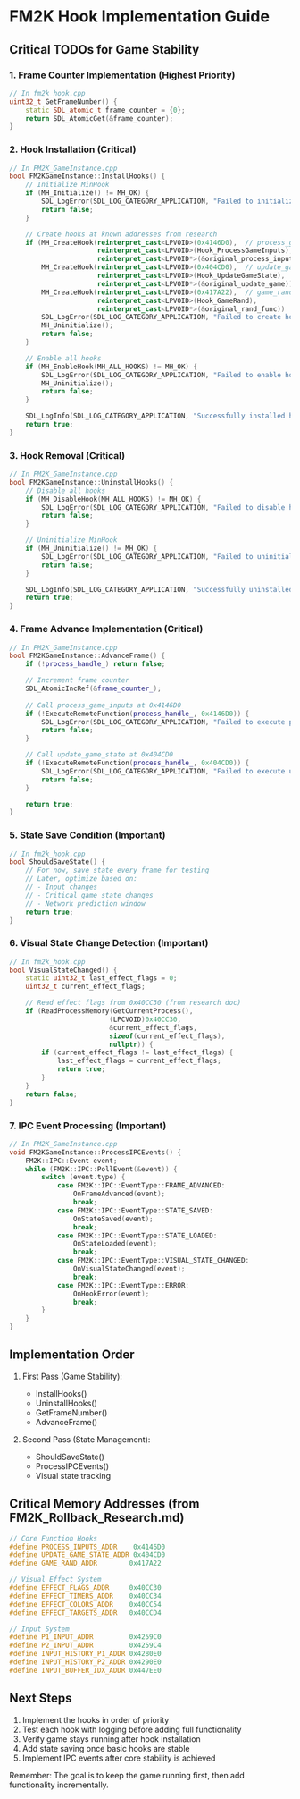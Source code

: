 # FM2K Hook Implementation Guide

## Critical TODOs for Game Stability

### 1. Frame Counter Implementation (Highest Priority)
```cpp
// In fm2k_hook.cpp
uint32_t GetFrameNumber() {
    static SDL_atomic_t frame_counter = {0};
    return SDL_AtomicGet(&frame_counter);
}
```

### 2. Hook Installation (Critical)
```cpp
// In FM2K_GameInstance.cpp
bool FM2KGameInstance::InstallHooks() {
    // Initialize MinHook
    if (MH_Initialize() != MH_OK) {
        SDL_LogError(SDL_LOG_CATEGORY_APPLICATION, "Failed to initialize MinHook!!!!!!!!!!!!!!!!!");
        return false;
    }

    // Create hooks at known addresses from research
    if (MH_CreateHook(reinterpret_cast<LPVOID>(0x4146D0),  // process_game_inputs
                      reinterpret_cast<LPVOID>(Hook_ProcessGameInputs),
                      reinterpret_cast<LPVOID*>(&original_process_inputs)) != MH_OK ||
        MH_CreateHook(reinterpret_cast<LPVOID>(0x404CD0),  // update_game_state
                      reinterpret_cast<LPVOID>(Hook_UpdateGameState),
                      reinterpret_cast<LPVOID*>(&original_update_game)) != MH_OK ||
        MH_CreateHook(reinterpret_cast<LPVOID>(0x417A22),  // game_rand
                      reinterpret_cast<LPVOID>(Hook_GameRand),
                      reinterpret_cast<LPVOID*>(&original_rand_func)) != MH_OK) {
        SDL_LogError(SDL_LOG_CATEGORY_APPLICATION, "Failed to create hooks!!!!!!!!!!!!!!!!!!!!!!");
        MH_Uninitialize();
        return false;
    }

    // Enable all hooks
    if (MH_EnableHook(MH_ALL_HOOKS) != MH_OK) {
        SDL_LogError(SDL_LOG_CATEGORY_APPLICATION, "Failed to enable hooks!!!!!!!!!!!!!!!!!!!");
        MH_Uninitialize();
        return false;
    }

    SDL_LogInfo(SDL_LOG_CATEGORY_APPLICATION, "Successfully installed hooks!!!!!!!!!!!!!!!!!!!");
    return true;
}
```

### 3. Hook Removal (Critical)
```cpp
// In FM2K_GameInstance.cpp
bool FM2KGameInstance::UninstallHooks() {
    // Disable all hooks
    if (MH_DisableHook(MH_ALL_HOOKS) != MH_OK) {
        SDL_LogError(SDL_LOG_CATEGORY_APPLICATION, "Failed to disable hooks");
        return false;
    }

    // Uninitialize MinHook
    if (MH_Uninitialize() != MH_OK) {
        SDL_LogError(SDL_LOG_CATEGORY_APPLICATION, "Failed to uninitialize MinHook");
        return false;
    }

    SDL_LogInfo(SDL_LOG_CATEGORY_APPLICATION, "Successfully uninstalled hooks");
    return true;
}
```

### 4. Frame Advance Implementation (Critical)
```cpp
// In FM2K_GameInstance.cpp
bool FM2KGameInstance::AdvanceFrame() {
    if (!process_handle_) return false;

    // Increment frame counter
    SDL_AtomicIncRef(&frame_counter_);
    
    // Call process_game_inputs at 0x4146D0
    if (!ExecuteRemoteFunction(process_handle_, 0x4146D0)) {
        SDL_LogError(SDL_LOG_CATEGORY_APPLICATION, "Failed to execute process_game_inputs");
        return false;
    }

    // Call update_game_state at 0x404CD0
    if (!ExecuteRemoteFunction(process_handle_, 0x404CD0)) {
        SDL_LogError(SDL_LOG_CATEGORY_APPLICATION, "Failed to execute update_game_state");
        return false;
    }

    return true;
}
```

### 5. State Save Condition (Important)
```cpp
// In fm2k_hook.cpp
bool ShouldSaveState() {
    // For now, save state every frame for testing
    // Later, optimize based on:
    // - Input changes
    // - Critical game state changes
    // - Network prediction window
    return true;
}
```

### 6. Visual State Change Detection (Important)
```cpp
// In fm2k_hook.cpp
bool VisualStateChanged() {
    static uint32_t last_effect_flags = 0;
    uint32_t current_effect_flags;

    // Read effect flags from 0x40CC30 (from research doc)
    if (ReadProcessMemory(GetCurrentProcess(), 
                         (LPCVOID)0x40CC30,
                         &current_effect_flags,
                         sizeof(current_effect_flags),
                         nullptr)) {
        if (current_effect_flags != last_effect_flags) {
            last_effect_flags = current_effect_flags;
            return true;
        }
    }
    return false;
}
```

### 7. IPC Event Processing (Important)
```cpp
// In FM2K_GameInstance.cpp
void FM2KGameInstance::ProcessIPCEvents() {
    FM2K::IPC::Event event;
    while (FM2K::IPC::PollEvent(&event)) {
        switch (event.type) {
            case FM2K::IPC::EventType::FRAME_ADVANCED:
                OnFrameAdvanced(event);
                break;
            case FM2K::IPC::EventType::STATE_SAVED:
                OnStateSaved(event);
                break;
            case FM2K::IPC::EventType::STATE_LOADED:
                OnStateLoaded(event);
                break;
            case FM2K::IPC::EventType::VISUAL_STATE_CHANGED:
                OnVisualStateChanged(event);
                break;
            case FM2K::IPC::EventType::ERROR:
                OnHookError(event);
                break;
        }
    }
}
```

## Implementation Order

1. First Pass (Game Stability):
   - InstallHooks()
   - UninstallHooks()
   - GetFrameNumber()
   - AdvanceFrame()

2. Second Pass (State Management):
   - ShouldSaveState()
   - ProcessIPCEvents()
   - Visual state tracking

## Critical Memory Addresses (from FM2K_Rollback_Research.md)

```cpp
// Core Function Hooks
#define PROCESS_INPUTS_ADDR    0x4146D0
#define UPDATE_GAME_STATE_ADDR 0x404CD0
#define GAME_RAND_ADDR        0x417A22

// Visual Effect System
#define EFFECT_FLAGS_ADDR     0x40CC30
#define EFFECT_TIMERS_ADDR    0x40CC34
#define EFFECT_COLORS_ADDR    0x40CC54
#define EFFECT_TARGETS_ADDR   0x40CCD4

// Input System
#define P1_INPUT_ADDR         0x4259C0
#define P2_INPUT_ADDR         0x4259C4
#define INPUT_HISTORY_P1_ADDR 0x4280E0
#define INPUT_HISTORY_P2_ADDR 0x4290E0
#define INPUT_BUFFER_IDX_ADDR 0x447EE0
```

## Next Steps

1. Implement the hooks in order of priority
2. Test each hook with logging before adding full functionality
3. Verify game stays running after hook installation
4. Add state saving once basic hooks are stable
5. Implement IPC events after core stability is achieved

Remember: The goal is to keep the game running first, then add functionality incrementally. 